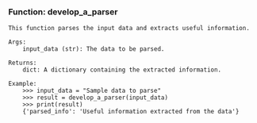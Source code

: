 ### Function: develop_a_parser


    This function parses the input data and extracts useful information.

    Args:
        input_data (str): The data to be parsed.

    Returns:
        dict: A dictionary containing the extracted information.

    Example:
        >>> input_data = "Sample data to parse"
        >>> result = develop_a_parser(input_data)
        >>> print(result)
        {'parsed_info': 'Useful information extracted from the data'}
    
